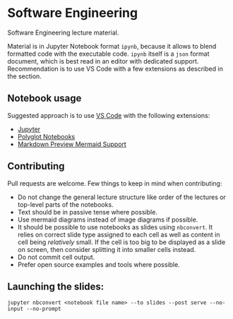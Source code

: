 # Software Engineering

Software Engineering lecture material.

Material is in Jupyter Notebook format `ipynb`, because it allows to blend formatted code with the executable code. `ipynb` itself is a `json` format document, which is best read in an editor with dedicated support. Recommendation is to use VS Code with a few extensions as described in the section.

## Notebook usage

Suggested approach is to use [VS Code](https://code.visualstudio.com/) with the following extensions:
- [Jupyter](https://marketplace.visualstudio.com/items?itemName=ms-toolsai.jupyter)
- [Polyglot Notebooks](https://marketplace.visualstudio.com/items?itemName=ms-dotnettools.dotnet-interactive-vscode)
- [Markdown Preview Mermaid Support](https://marketplace.visualstudio.com/items?itemName=bierner.markdown-mermaid)

## Contributing

Pull requests are welcome. Few things to keep in mind when contributing:
- Do not change the general lecture structure like order of the lectures or top-level parts of the notebooks.
- Text should be in passive tense where possible.
- Use mermaid diagrams instead of image diagrams if possible.
- It should be possible to use notebooks as slides using `nbconvert`. It relies on correct slide type assigned to each cell as well as content in cell being *relatively* small. If the cell is too big to be displayed as a slide on screen, then consider splitting it into smaller cells instead.
- Do not commit cell output.
- Prefer open source examples and tools where possible.

## Launching the slides:
`jupyter nbconvert <notebook file name> --to slides --post serve --no-input --no-prompt`
